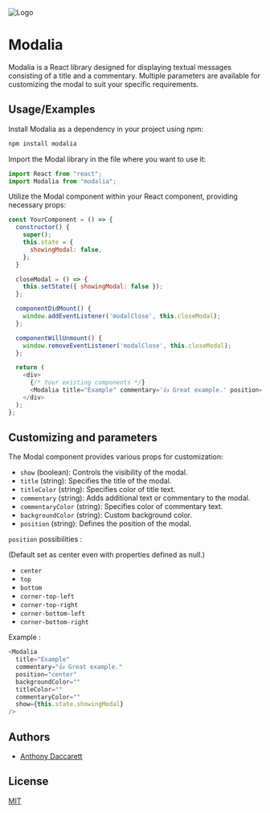 ![Logo](https://media.discordapp.net/attachments/1099544174577078396/1208567363658580038/logo_modalia.png?ex=65e3c111&is=65d14c11&hm=774284171013e76b05411be5a18ac3906e1a47a1e915cf7948f71880ee491292&=&format=webp&quality=lossless&width=1440&height=480)

# Modalia

Modalia is a React library designed for displaying textual messages consisting of a title and a commentary. Multiple parameters are available for customizing the modal to suit your specific requirements.

## Usage/Examples

Install Modalia as a dependency in your project using npm:

```bash
npm install modalia
```

Import the Modal library in the file where you want to use it:

```javascript
import React from "react";
import Modalia from "modalia";
```

Utilize the Modal component within your React component, providing necessary props:

```javascript
const YourComponent = () => {
  constructor() {
    super();
    this.state = {
      showingModal: false,
    };
  }

  closeModal = () => {
    this.setState({ showingModal: false });
  };

  componentDidMount() {
    window.addEventListener('modalClose', this.closeModal);
  };

  componentWillUnmount() {
    window.removeEventListener('modalClose', this.closeModal);
  };

  return (
    <div>
      {/* Your existing components */}
      <Modalia title="Example" commentary='👍 Great example.' position='center' backgroundColor="" titleColor="" commentaryColor="" show={this.state.showingModal} />
    </div>
  );
};
```

## Customizing and parameters

The Modal component provides various props for customization:

- `show` (boolean): Controls the visibility of the modal.
- `title` (string): Specifies the title of the modal.
- `titleColor` (string): Specifies color of title text.
- `commentary` (string): Adds additional text or commentary to the modal.
- `commentaryColor` (string): Specifies color of commentary text.
- `backgroundColor` (string): Custom background color.
- `position` (string): Defines the position of the modal.

`position` possibilities :

(Default set as center even with properties defined as null.)

- `center`
- `top`
- `bottom`
- `corner-top-left`
- `corner-top-right`
- `corner-bottom-left`
- `corner-bottom-right`

Example :

```javascript
<Modalia
  title="Example"
  commentary="👍 Great example."
  position="center"
  backgroundColor=""
  titleColor=""
  commentaryColor=""
  show={this.state.showingModal}
/>
```

## Authors

- [Anthony Daccarett](https://github.com/AnthonyDac)

## License

[MIT](https://choosealicense.com/licenses/mit/)
